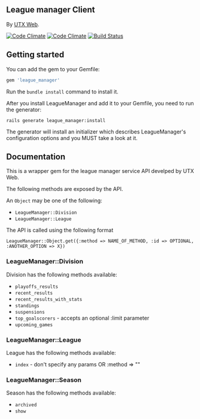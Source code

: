 ## League manager Client

By [UTX Web](http://www.utxweb.com/).

[![Code Climate](https://codeclimate.com/github/rafalklo/league_manager.png)](https://codeclimate.com/github/rafalklo/league_manager)
[![Code Climate](https://codeclimate.com/github/rafalklo/league_manager/coverage.png)](https://codeclimate.com/github/rafalklo/league_manager)
[![Build Status](https://api.travis-ci.org/rafalklo/league_manager.png?branch=master)](http://travis-ci.org/rafalklo/league_manager)

## Getting started

You can add the gem to your Gemfile:

```ruby
gem 'league_manager'
```

Run the `bundle install` command to install it.

After you install LeagueManager and add it to your Gemfile, you need to run the generator:

```console
rails generate league_manager:install
```

The generator will install an initializer which describes LeagueManager's configuration options and you MUST take a look at it. 

## Documentation

This is a wrapper gem for the league manager service API develped by UTX Web.

The following methods are exposed by the API.

An `Object` may be one of the following:
* `LeagueManager::Division`
* `LeagueManager::League`

The API is called using the following format

`LeagueManager::Object.get({:method => NAME_OF_METHOD, :id => OPTIONAL, :ANOTHER_OPTION => X})`

### LeagueManager::Division

Division has the following methods available:
* `playoffs_results`
* `recent_results`
* `recent_results_with_stats`
* `standings`
* `suspensions`
* `top_goalscorers` - accepts an optional :limit parameter
* `upcoming_games`

### LeagueManager::League
League has the following methods available:
* `index` - don't specify any params OR :method => ""

### LeagueManager::Season

Season has the following methods available:
* `archived`
* `show`
